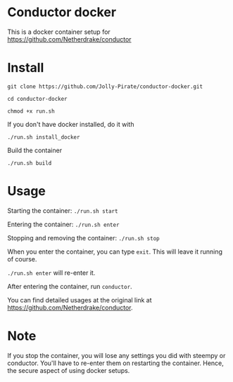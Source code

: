 # Conductor docker
This is a docker container setup for https://github.com/Netherdrake/conductor
  
# Install
`git clone https://github.com/Jolly-Pirate/conductor-docker.git`

`cd conductor-docker`

`chmod +x run.sh`

If you don't have docker installed, do it with

`./run.sh install_docker`

Build the container

`./run.sh build`


# Usage
Starting the container: `./run.sh start`

Entering the container: `./run.sh enter`

Stopping and removing the container: `./run.sh stop`

When you enter the container, you can type `exit`. This will leave it running of course.

`./run.sh enter` will re-enter it.

After entering the container, run `conductor`.

You can find detailed usages at the original link at https://github.com/Netherdrake/conductor.

# Note
If you stop the container, you will lose any settings you did with steempy or conductor. You'll have to re-enter them on restarting the container. Hence, the secure aspect of using docker setups.
